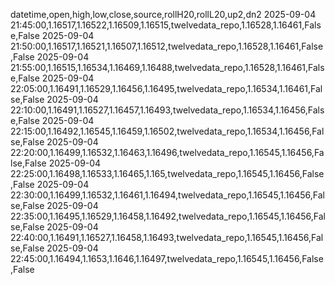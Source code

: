datetime,open,high,low,close,source,rollH20,rollL20,up2,dn2
2025-09-04 21:45:00,1.16517,1.16522,1.16509,1.16515,twelvedata_repo,1.16528,1.16461,False,False
2025-09-04 21:50:00,1.16517,1.16521,1.16507,1.16512,twelvedata_repo,1.16528,1.16461,False,False
2025-09-04 21:55:00,1.16515,1.16534,1.16469,1.16488,twelvedata_repo,1.16528,1.16461,False,False
2025-09-04 22:05:00,1.16491,1.16529,1.16456,1.16495,twelvedata_repo,1.16534,1.16461,False,False
2025-09-04 22:10:00,1.16491,1.16527,1.16457,1.16493,twelvedata_repo,1.16534,1.16456,False,False
2025-09-04 22:15:00,1.16492,1.16545,1.16459,1.16502,twelvedata_repo,1.16534,1.16456,False,False
2025-09-04 22:20:00,1.16499,1.16532,1.16463,1.16496,twelvedata_repo,1.16545,1.16456,False,False
2025-09-04 22:25:00,1.16498,1.16533,1.16465,1.165,twelvedata_repo,1.16545,1.16456,False,False
2025-09-04 22:30:00,1.16499,1.16532,1.16461,1.16494,twelvedata_repo,1.16545,1.16456,False,False
2025-09-04 22:35:00,1.16495,1.16529,1.16458,1.16492,twelvedata_repo,1.16545,1.16456,False,False
2025-09-04 22:40:00,1.16491,1.16527,1.16458,1.16493,twelvedata_repo,1.16545,1.16456,False,False
2025-09-04 22:45:00,1.16494,1.1653,1.1646,1.16497,twelvedata_repo,1.16545,1.16456,False,False

